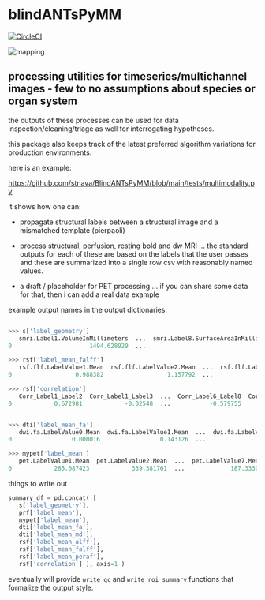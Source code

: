 # blindANTsPyMM

[![CircleCI](https://dl.circleci.com/status-badge/img/gh/stnava/blindANTsPyMM/tree/main.svg?style=svg)](https://dl.circleci.com/status-badge/redirect/gh/stnava/blindANTsPyMM/tree/main)

![mapping](https://i.imgur.com/qKqYjU9.jpeg)

## processing utilities for timeseries/multichannel images - few to no assumptions about species or organ system

the outputs of these processes can be used for data inspection/cleaning/triage
as well for interrogating hypotheses.

this package also keeps track of the latest preferred algorithm variations for
production environments.

here is an example:

https://github.com/stnava/BlindANTsPyMM/blob/main/tests/multimodality.py

​it shows how one can:

* propagate structural labels between a structural image and a mismatched template (pierpaoli) 

* process structural, perfusion, resting bold and dw MRI ... the standard outputs for each of these are based on the labels that the user passes and these are summarized into a single row csv with reasonably named values. 

* a draft / placeholder for PET processing ...  if you can share some data for that, then i can add a real data example

​example output names in the output dictionaries:


```python

>>> s['label_geometry']
   smri.Label1.VolumeInMillimeters  ...  smri.Label8.SurfaceAreaInMillimetersSquared
0                      1494.628929  ...                                   402.816543

>>> rsf['label_mean_falff']
   rsf.flf.LabelValue1.Mean  rsf.flf.LabelValue2.Mean  ...  rsf.flf.LabelValue7.Mean  rsf.flf.LabelValue8.Mean
0                  0.988382                  1.157792  ...                  0.933799                  0.796773

>>> rsf['correlation']
   Corr_Label1_Label2  Corr_Label1_Label3  ...  Corr_Label6_Label8  Corr_Label7_Label8
0            0.672981            -0.02548  ...           -0.579755           -0.259678


>>> dti['label_mean_fa']
   dwi.fa.LabelValue0.Mean  dwi.fa.LabelValue1.Mean  ...  dwi.fa.LabelValue7.Mean  dwi.fa.LabelValue8.Mean
0                 0.000016                 0.143126  ...                 0.171282                 0.190617

>>> mypet['label_mean']
   pet.LabelValue1.Mean  pet.LabelValue2.Mean  ...  pet.LabelValue7.Mean  pet.LabelValue8.Mean
0            285.087423            339.381761  ...             187.33307            201.550265


```


things to write out 

```python
summary_df = pd.concat( [
   s['label_geometry'],
   prf['label_mean'],
   mypet['label_mean'],
   dti['label_mean_fa'],
   dti['label_mean_md'],
   rsf['label_mean_alff'],
   rsf['label_mean_falff'],
   rsf['label_mean_peraf'],
   rsf['correlation'] ], axis=1 )
```

eventually will provide `write_qc` and `write_roi_summary` functions 
that formalize the output style.
